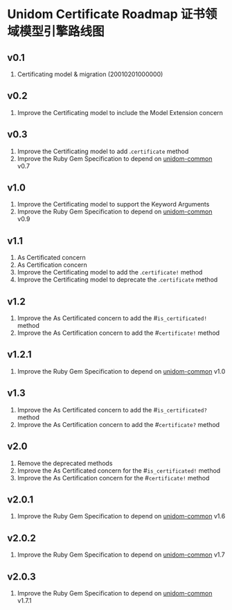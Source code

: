# Unidom Certificate Roadmap 证书领域模型引擎路线图

## v0.1
1. Certificating model & migration (20010201000000)

## v0.2
1. Improve the Certificating model to include the Model Extension concern

## v0.3
1. Improve the Certificating model to add .``certificate`` method
2. Improve the Ruby Gem Specification to depend on [unidom-common](https://github.com/topbitdu/unidom-common) v0.7

## v1.0
1. Improve the Certificating model to support the Keyword Arguments
2. Improve the Ruby Gem Specification to depend on [unidom-common](https://github.com/topbitdu/unidom-common) v0.9

## v1.1
1. As Certificated concern
2. As Certification concern
3. Improve the Certificating model to add the .``certificate!`` method
4. Improve the Certificating model to deprecate the .``certificate`` method

## v1.2
1. Improve the As Certificated concern to add the #``is_certificated!`` method
2. Improve the As Certification concern to add the #``certificate!`` method

## v1.2.1
1. Improve the Ruby Gem Specification to depend on [unidom-common](https://github.com/topbitdu/unidom-common) v1.0

## v1.3
1. Improve the As Certificated concern to add the #``is_certificated?`` method
2. Improve the As Certification concern to add the #``certificate?`` method

## v2.0
1. Remove the deprecated methods
2. Improve the As Certificated concern for the #``is_certificated!`` method
3. Improve the As Certification concern for the #``certificate!`` method

## v2.0.1
1. Improve the Ruby Gem Specification to depend on [unidom-common](https://github.com/topbitdu/unidom-common) v1.6

## v2.0.2
1. Improve the Ruby Gem Specification to depend on [unidom-common](https://github.com/topbitdu/unidom-common) v1.7

## v2.0.3
1. Improve the Ruby Gem Specification to depend on [unidom-common](https://github.com/topbitdu/unidom-common) v1.7.1
